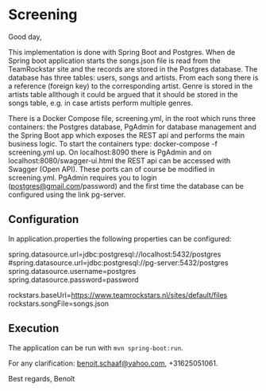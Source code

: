 # Screening #

Good day,

This implementation is done with Spring Boot and Postgres. When de Spring boot application starts the songs.json file is read from the TeamRockstar site and the records are stored in the Postgres database. The database has three tables: users, songs and artists. From each song there is a reference (foreign key) to the corresponding artist. Genre is stored in the artists table allthough it could be argued that it should be stored in the songs table, e.g. in case artists perform multiple genres.

There is a Docker Compose file, screening.yml, in the root which runs three containers: the Postgres database, PgAdmin for database management and the Spring Boot app which exposes the REST api and performs the main business logic. To start the containers type: docker-compose -f screening.yml up. On localhost:8090 there is PgAdmin and on localhost:8080/swagger-ui.html the REST api can be accessed with Swagger (Open API). These ports can of course be modified in screening.yml. PgAdmin requires you to login (postgres@gmail.com/password) and the first time the database can be configured using the link pg-server.



## Configuration ##

In application.properties the following properties can be configured:

spring.datasource.url=jdbc:postgresql://localhost:5432/postgres
#spring.datasource.url=jdbc:postgresql://pg-server:5432/postgres
spring.datasource.username=postgres
spring.datasource.password=password
 
rockstars.baseUrl=https://www.teamrockstars.nl/sites/default/files
rockstars.songFile=songs.json



## Execution ##

The application can be run with `mvn spring-boot:run`. 

For any clarification: benoit.schaaf@yahoo.com, +31625051061.

Best regards,
Benoît

